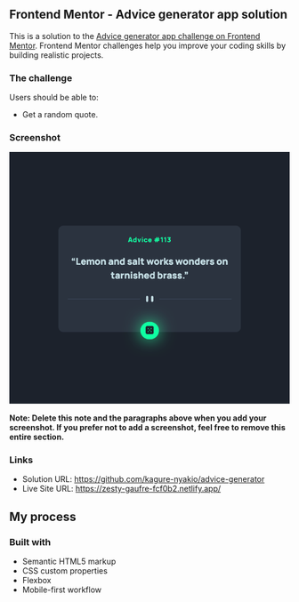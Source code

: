 ## Frontend Mentor - Advice generator app solution

This is a solution to the [Advice generator app challenge on Frontend Mentor](https://www.frontendmentor.io/challenges/advice-generator-app-QdUG-13db). Frontend Mentor challenges help you improve your coding skills by building realistic projects.

### The challenge

Users should be able to:

- Get a random quote.

### Screenshot

![Site screenshot](./images/screenshot.png)

**Note: Delete this note and the paragraphs above when you add your screenshot. If you prefer not to add a screenshot, feel free to remove this entire section.**

### Links

- Solution URL: https://github.com/kagure-nyakio/advice-generator
- Live Site URL: https://zesty-gaufre-fcf0b2.netlify.app/
## My process

### Built with

- Semantic HTML5 markup
- CSS custom properties
- Flexbox
- Mobile-first workflow